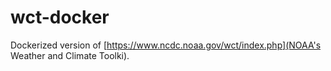 # wct-docker
Dockerized version of [https://www.ncdc.noaa.gov/wct/index.php](NOAA's Weather and Climate Toolki).
